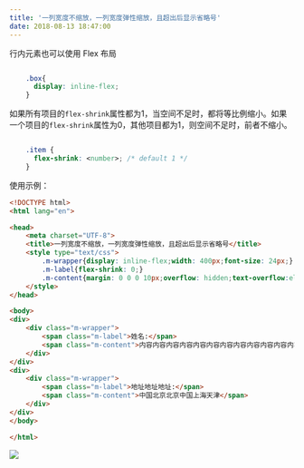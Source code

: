 ```yaml
---
title: '一列宽度不缩放，一列宽度弹性缩放，且超出后显示省略号'
date: 2018-08-13 18:47:00
---   
```

行内元素也可以使用 Flex 布局

```css

    .box{
      display: inline-flex;
    }
```

如果所有项目的`flex-shrink`属性都为1，当空间不足时，都将等比例缩小。如果一个项目的`flex-shrink`属性为0，其他项目都为1，则空间不足时，前者不缩小。

```css

    .item {
      flex-shrink: <number>; /* default 1 */
    }
```

使用示例：

```html
<!DOCTYPE html>
<html lang="en">

<head>
    <meta charset="UTF-8">
    <title>一列宽度不缩放，一列宽度弹性缩放，且超出后显示省略号</title>
    <style type="text/css">
        .m-wrapper{display: inline-flex;width: 400px;font-size: 24px;}
        .m-label{flex-shrink: 0;}
        .m-content{margin: 0 0 0 10px;overflow: hidden;text-overflow:ellipsis;white-space: nowrap;}
    </style>
</head>

<body>
<div>
    <div class="m-wrapper">
        <span class="m-label">姓名:</span>
        <span class="m-content">内容内容内容内容内容内容内容内容内容内容内容内容内容内容</span>  
    </div>
</div>
<div>
    <div class="m-wrapper">
        <span class="m-label">地址地址地址:</span>
        <span class="m-content">中国北京北京中国上海天津</span>    
    </div>
</div>
</body>

</html>
```

![](https://img-blog.csdn.net/20180813184552282?watermark/2/text/aHR0cHM6Ly9ibG9nLmNzZG4ubmV0L3h1dG9uZ2Jhbw/font/5a6L5L2T/fontsize/400/fill/I0JBQkFCMA/dissolve/70)